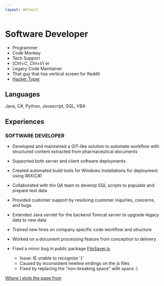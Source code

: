 ```yaml
---
layout: default
---
```


# Software Developer
*   Programmer
*   Code Monkey
*   Tech Support
*   (_Ctrl+C_, _Ctrl+V_) er
*   Legacy Code Maintainer
*   That guy that has vertical screen for Reddit
*   [Hacker Typer](http://hackertyper.com/)

## Languages
Java, C#, Python, Javascript, SQL, VBA

## Experiences

### SOFTWARE DEVELOPER
-	Developed and maintained a GIT-like solution to automate workflow with structured content extracted from pharmaceutical documents
-	Supported both server and client software deployments
-	Created automated build tools for Windows Installations for deployment using WIX(C#) 
-	Collaborated with the QA team to develop SQL scripts to populate and prepare test data
-	Provided customer support by resolving customer inquiries, concerns, and bugs
-	Extended Java servlet for the backend Tomcat server to upgrade legacy data to new data 
-	Trained new hires on company specific code workflow and structure 
-	Worked on a document processing feature from conception to delivery 

- Fixed a minor bug in public package [FileSaver.js](https://github.com/eligrey/FileSaver.js)
    - Issue: IE unable to recognize '{'
    - Caused by inconsistent newline endings on the js files 
    - Fixed by replacing the "non-breaking space" with space :)

[Where I stole the page from](https://github.com/pages-themes/minimal)
